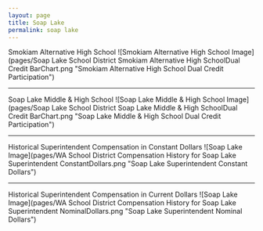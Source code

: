 ```yaml
---
layout: page
title: Soap Lake
permalink: soap lake
---
```



Smokiam Alternative High School
![Smokiam Alternative High School Image](pages/Soap Lake School District Smokiam Alternative High SchoolDual Credit BarChart.png "Smokiam Alternative High School Dual Credit Participation")

___

Soap Lake Middle & High School
![Soap Lake Middle & High School Image](pages/Soap Lake School District Soap Lake Middle & High SchoolDual Credit BarChart.png "Soap Lake Middle & High School Dual Credit Participation")

___

Historical Superintendent Compensation in Constant Dollars
![Soap Lake Image](pages/WA School District Compensation History for Soap Lake Superintendent ConstantDollars.png "Soap Lake Superintendent Constant Dollars")

___

Historical Superintendent Compensation in Current Dollars
![Soap Lake Image](pages/WA School District Compensation History for Soap Lake Superintendent NominalDollars.png "Soap Lake Superintendent Nominal Dollars")